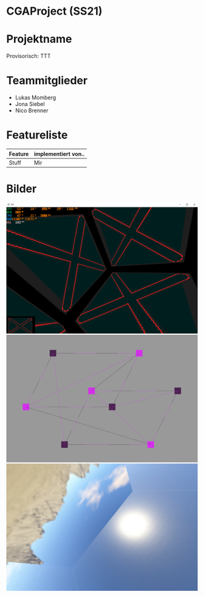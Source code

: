 # CGAProject (SS21)
# Projektname
Provisorisch: TTT

# Teammitglieder
- Lukas Momberg
- Jona Siebel
- Nico Brenner

# Featureliste
| Feature | implementiert von.. |
|---------|---------------------|
| Stuff | Mir |

# Bilder
![Image](./images/5.png)
![Image](./images/6.png)
![Image](./images/8.png)
